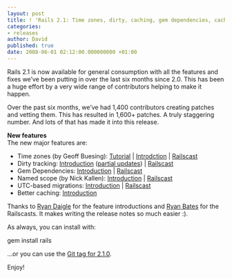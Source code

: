 ```yaml
---
layout: post
title: ! 'Rails 2.1: Time zones, dirty, caching, gem dependencies, caching, etc'
categories:
- releases
author: David
published: true
date: 2008-06-01 02:12:00.000000000 +01:00
---
```

<p>Rails 2.1 is now available for general consumption with all the features and fixes we&#8217;ve been putting in over the last six months since 2.0. This has been a huge effort by a very wide range of contributors helping to make it happen.</p>
<p>Over the past six months, we&#8217;ve had 1,400 contributors creating patches and vetting them. This has resulted in 1,600+ patches. A truly staggering number. And lots of that has made it into this release.</p>
<p><b>New features</b><br/>
The new major features are:</p>
<ul>
	<li>Time zones (by Geoff Buesing): <a href="http://mad.ly/2008/04/09/rails-21-time-zone-support-an-overview/">Tutorial</a> | <a href="http://ryandaigle.com/articles/2008/1/25/what-s-new-in-edge-rails-easier-timezones">Introdction</a> | <a href="http://railscasts.com/episodes/106">Railscast</a></li>
	<li>Dirty tracking: <a href="http://ryandaigle.com/articles/2008/3/31/what-s-new-in-edge-rails-dirty-objects">Introduction</a> (<a href="http://ryandaigle.com/articles/2008/4/1/what-s-new-in-edge-rails-partial-updates">partial updates</a>) | <a href="http://railscasts.com/episodes/109">Railscast</a></li>
	<li>Gem Dependencies: <a href="http://ryandaigle.com/articles/2008/4/1/what-s-new-in-edge-rails-gem-dependencies">Introduction</a> | <a href="http://railscasts.com/episodes/110">Railscast</a></li>
	<li>Named scope (by Nick Kallen): <a href="http://ryandaigle.com/articles/2008/3/24/what-s-new-in-edge-rails-has-finder-functionality">Introduction</a> | <a href="http://railscasts.com/episodes/108">Railscast</a></li>
	<li><span class="caps">UTC</span>-based migrations: <a href="http://ryandaigle.com/articles/2008/4/2/what-s-new-in-edge-rails-utc-based-migration-versioning">Introduction</a> | <a href="http://railscasts.com/episodes/109">Railscast</a></li>
	<li>Better caching: <a href="http://ryandaigle.com/articles/2007/12/19/what-s-new-in-edge-rails-pluggable-controller-caching">Introduction</a></li>
</ul>
<p>Thanks to <a href="http://ryandaigle.com/">Ryan Daigle</a> for the feature introductions and <a href="http://railscasts.com/">Ryan Bates</a> for the Railscasts. It makes writing the release notes so much easier :).</p>
<p>As always, you can install with:</p>
gem install rails
<p>&#8230;or you can use the <a href="http://github.com/rails/rails/commits/v2.1.0">Git tag for 2.1.0</a>.</p>
<p>Enjoy!</p>